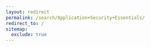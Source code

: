 ```yaml
---
layout: redirect
permalink: /search/Application+Security+Essentials/
redirect_to: /
sitemap:
  exclude: true
---
```

